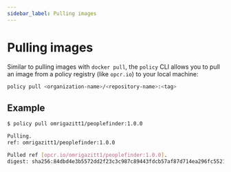 ```yaml
---
sidebar_label: Pulling images
---
```


# Pulling images

Similar to pulling images with `docker pull`, the `policy` CLI allows you to pull an image 
from a policy registry (like `opcr.io`) to your local machine:

```bash
policy pull <organization-name>/<repository-name>:<tag>
```

## Example

```bash
$ policy pull omrigazitt1/peoplefinder:1.0.0

Pulling.
ref: omrigazitt1/peoplefinder:1.0.0

Pulled ref [opcr.io/omrigazitt1/peoplefinder:1.0.0].
digest: sha256:84dbd4e3b5572dd2f23c3c987c89443fdcb57af87d714ea296fc552192fb17e9
```
